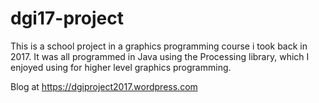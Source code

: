 # dgi17-project

This is a school project in a graphics programming course i took back in 2017. It was all programmed in Java using the Processing library, which I enjoyed using for higher level graphics programming.

Blog at
https://dgiproject2017.wordpress.com
